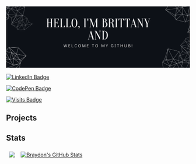 
[![Britt's GitHub Banner](./assets/banner.png)](https://www.linkedin.com/in/brittany-sifford-3637041b6/)

<!-- Badges -->


[![LinkedIn Badge](https://img.shields.io/badge/LinkedIn-Profile-informational?style=for-the-badge&logo=linkedin&logoColor=white&color=0D76A8)](https://www.linkedin.com/in/brittany-sifford-3637041b6/)

[![CodePen Badge](https://img.shields.io/badge/CodePen-Profile-informational?style=flat&logo=codepen&logoColor=white&color=black)](https://codepen.io/Thebittles)

[![Visits Badge](https://badges.pufler.dev/visits/Thebittles/Thebittles)](https://github.com/Thebittles)


## Projects





## Stats
<div style="display: flex; flex-direction: row;">
 <!-- Github Stats -->

<a href="https://github.com/Thebittles">
  <img align="center" style="margin:0.5rem; display: block;" src="https://github-readme-stats.vercel.app/api/top-langs/?username=Thebittles&hide=html,css&title_color=ffffff&text_color=c9cacc&icon_color=4AB197&bg_color=1A2B34" />
</a>

<a href="https://github.com/Thebittles">
  <img align="center" style="margin:0.5rem; display: block;" src="https://github-readme-stats.vercel.app/api?username=Thebittles&show_icons=true&line_height=27&count_private=true&title_color=ffffff&text_color=c9cacc&icon_color=4AB097&bg_color=1A2B34" alt="Braydon's GitHub Stats" />
</a>

</div>




